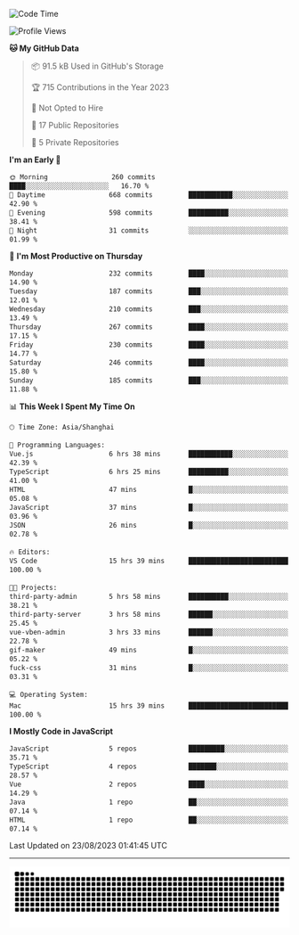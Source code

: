 <!--
<picture>
  <source
    srcset="https://github-readme-stats.vercel.app/api?username=kevinxft&show_icons=true&theme=dark"
    media="(prefers-color-scheme: dark)"
  />
  <source
    srcset="https://github-readme-stats.vercel.app/api?username=kevinxft&show_icons=true"
    media="(prefers-color-scheme: light), (prefers-color-scheme: no-preference)"
  />
  <img src="https://github-readme-stats.vercel.app/api?username=kevinxft&show_icons=true" />
</picture>
-->

<!--START_SECTION:waka-->
![Code Time](http://img.shields.io/badge/Code%20Time-1%2C166%20hrs%2025%20mins-blue)

![Profile Views](http://img.shields.io/badge/Profile%20Views-0-blue)

**🐱 My GitHub Data** 

> 📦 91.5 kB Used in GitHub's Storage 
 > 
> 🏆 715 Contributions in the Year 2023
 > 
> 🚫 Not Opted to Hire
 > 
> 📜 17 Public Repositories 
 > 
> 🔑 5 Private Repositories 
 > 
**I'm an Early 🐤** 

```text
🌞 Morning                260 commits         ████░░░░░░░░░░░░░░░░░░░░░   16.70 % 
🌆 Daytime                668 commits         ███████████░░░░░░░░░░░░░░   42.90 % 
🌃 Evening                598 commits         ██████████░░░░░░░░░░░░░░░   38.41 % 
🌙 Night                  31 commits          ░░░░░░░░░░░░░░░░░░░░░░░░░   01.99 % 
```
📅 **I'm Most Productive on Thursday** 

```text
Monday                   232 commits         ████░░░░░░░░░░░░░░░░░░░░░   14.90 % 
Tuesday                  187 commits         ███░░░░░░░░░░░░░░░░░░░░░░   12.01 % 
Wednesday                210 commits         ███░░░░░░░░░░░░░░░░░░░░░░   13.49 % 
Thursday                 267 commits         ████░░░░░░░░░░░░░░░░░░░░░   17.15 % 
Friday                   230 commits         ████░░░░░░░░░░░░░░░░░░░░░   14.77 % 
Saturday                 246 commits         ████░░░░░░░░░░░░░░░░░░░░░   15.80 % 
Sunday                   185 commits         ███░░░░░░░░░░░░░░░░░░░░░░   11.88 % 
```


📊 **This Week I Spent My Time On** 

```text
🕑︎ Time Zone: Asia/Shanghai

💬 Programming Languages: 
Vue.js                   6 hrs 38 mins       ███████████░░░░░░░░░░░░░░   42.39 % 
TypeScript               6 hrs 25 mins       ██████████░░░░░░░░░░░░░░░   41.00 % 
HTML                     47 mins             █░░░░░░░░░░░░░░░░░░░░░░░░   05.08 % 
JavaScript               37 mins             █░░░░░░░░░░░░░░░░░░░░░░░░   03.96 % 
JSON                     26 mins             █░░░░░░░░░░░░░░░░░░░░░░░░   02.78 % 

🔥 Editors: 
VS Code                  15 hrs 39 mins      █████████████████████████   100.00 % 

🐱‍💻 Projects: 
third-party-admin        5 hrs 58 mins       ██████████░░░░░░░░░░░░░░░   38.21 % 
third-party-server       3 hrs 58 mins       ██████░░░░░░░░░░░░░░░░░░░   25.45 % 
vue-vben-admin           3 hrs 33 mins       ██████░░░░░░░░░░░░░░░░░░░   22.78 % 
gif-maker                49 mins             █░░░░░░░░░░░░░░░░░░░░░░░░   05.22 % 
fuck-css                 31 mins             █░░░░░░░░░░░░░░░░░░░░░░░░   03.31 % 

💻 Operating System: 
Mac                      15 hrs 39 mins      █████████████████████████   100.00 % 
```

**I Mostly Code in JavaScript** 

```text
JavaScript               5 repos             █████████░░░░░░░░░░░░░░░░   35.71 % 
TypeScript               4 repos             ███████░░░░░░░░░░░░░░░░░░   28.57 % 
Vue                      2 repos             ████░░░░░░░░░░░░░░░░░░░░░   14.29 % 
Java                     1 repo              ██░░░░░░░░░░░░░░░░░░░░░░░   07.14 % 
HTML                     1 repo              ██░░░░░░░░░░░░░░░░░░░░░░░   07.14 % 
```




 Last Updated on 23/08/2023 01:41:45 UTC
<!--END_SECTION:waka-->

---

<picture>
  <source media="(prefers-color-scheme: dark)" srcset="https://raw.githubusercontent.com/kevinxft/kevinxft/output/github-contribution-grid-snake-dark.svg">
  <source media="(prefers-color-scheme: light)" srcset="https://raw.githubusercontent.com/kevinxft/kevinxft/output/github-contribution-grid-snake.svg">
  <img alt="github contribution grid snake animation" src="https://raw.githubusercontent.com/kevinxft/kevinxft/output/github-contribution-grid-snake.svg">
</picture>